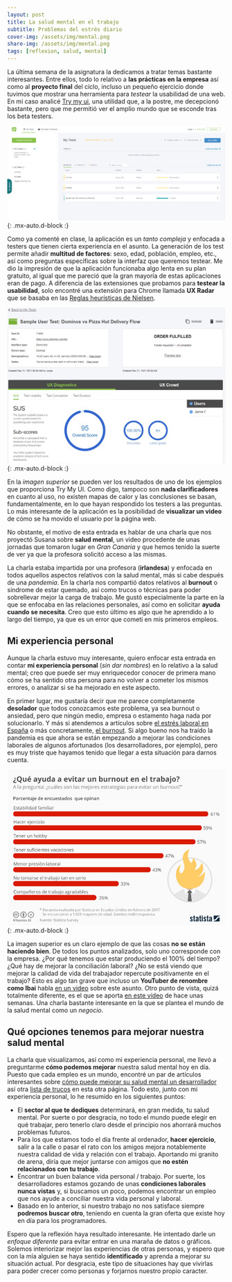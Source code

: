 ```yaml
---
layout: post
title: La salud mental en el trabajo
subtitle: Problemas del estrés diario
cover-img: /assets/img/mental.png
share-img: /assets/img/mental.png
tags: [reflexion, salud, mental]
---
```


La última semana de la asignatura la dedicamos a tratar temas bastante interesantes. Entre ellos, todo lo relativo a **las prácticas en la empresa** así como al **proyecto final** del ciclo, incluso un pequeño ejercicio donde tuvimos que mostrar una herramienta para *testear* la usabilidad de una web. En mi caso analicé [Try my ui](https://www.trymyui.com/), una utilidad que, a la postre, me decepcionó bastante, pero que me permitió ver el amplio mundo que se esconde tras los beta testers.

![Try my ui](/assets/img/tryui.PNG){: .mx-auto.d-block :}

Como ya comenté en clase, la aplicación es un *tanto compleja* y enfocada a testers que tienen cierta experiencia en el asunto. La generación de los test permite añadir **multitud de factores**: sexo, edad, población, empleo, etc., así como preguntas específicas sobre la interfaz que queremos testear. Me dio la impresión de que la aplicación funcionaba algo lenta en su plan gratuito, al igual que me pareció que la gran mayoría de estas aplicaciones eran de pago. A diferencia de las extensiones que probamos para **testear la usabilidad**, solo encontré una extensión para Chrome llamada **UX Radar** que se basaba en las [Reglas heurísticas de Nielsen](https://www.uifrommars.com/10-reglas-heuristicas-como-aplicarlas/).

![Try my ui](/assets/img/tryres.PNG){: .mx-auto.d-block :}

En la *imagen superior* se pueden ver los resultados de uno de los ejemplos que proporciona Try My UI. Como digo, tampoco son **nada clarificadores** en cuanto al uso, no existen mapas de calor y las conclusiones se basan, fundamentalmente, en lo que hayan respondido los testers a las preguntas. Lo más interesante de la aplicación es la posibilidad de **visualizar un video** de cómo se ha movido el usuario por la página web.

No obstante, el motivo de esta entrada es hablar de una charla que nos proyectó Susana sobre **salud mental**, un video procedente de unas jornadas que tomaron lugar en *Gran Canaria* y que hemos tenido la suerte de ver ya que la profesora solicitó acceso a las mismas.

La charla estaba impartida por una profesora (**irlandesa**) y enfocada en todos aquellos aspectos relativos con la salud mental, más si cabe después de una *pandemia*. En la charla nos compartió datos relativos al **burnout** o síndrome de estar quemado, así como trucos o técnicas para poder sobrellevar mejor la carga de trabajo. Me gustó especialmente la parte en la que se enfocaba en las relaciones personales, así como en solicitar **ayuda cuando se necesita**. Creo que esto último es algo que he aprendido a lo largo del tiempo, ya que es un error que cometí en mis primeros empleos.

## Mi experiencia personal

Aunque la charla estuvo muy interesante, quiero enfocar esta entrada en contar **mi experiencia personal** (*sin dar nombres*) en lo relativo a la salud mental; creo que puede ser muy enriquecedor conocer de primera mano cómo se ha sentido otra persona para no volver a cometer los mismos errores, o analizar si se ha mejorado en este aspecto.

En primer lugar, me gustaría decir que me parece completamente **desolador** que todos conozcamos este problema, ya sea burnout o ansiedad, pero que ningún medio, empresa o estamento haga nada por solucionarlo. Y más si atendemos a artículos sobre [el estrés laboral en España](https://iberoeconomia.es/internacional/sindrome-del-burnout-el-45-de-los-espanoles-sufre-estres-laboral/) o más concretamente, [el burnout](https://elpais.com/sociedad/2019/05/27/actualidad/1558956228_933147.html). Si algo bueno nos ha traído la pandemia es que ahora se están empezando a mejorar las condiciones laborales de algunos afortunados (los desarrolladores, por ejemplo), pero es muy triste que hayamos tenido que llegar a esta situación para darnos cuenta.

![Trucos para evitar el burnout](/assets/img/sts.jpeg){: .mx-auto.d-block :}

La imagen superior es un claro ejemplo de que las cosas **no se están haciendo bien**. De todos los puntos analizados, solo uno corresponde con la empresa. ¿Por qué tenemos que estar produciendo el 100% del tiempo? ¿Qué hay de mejorar la conciliación laboral? ¿No se está viendo que mejorar la calidad de vida del trabajador repercute positivamente en el trabajo? Esto es algo tan grave que incluso un **YouTuber de renombre como Ibai** habla [en un video](https://www.youtube.com/watch?v=2VIW9pxfDh0&ab_channel=Ibai) sobre este asunto. Otro punto de vista, quizá totalmente diferente, es el que se aporta [en este vídeo](https://www.youtube.com/watch?v=oeO8usdJP44&ab_channel=playz) de hace unas semanas. Una charla bastante interesante en la que se plantea el mundo de la salud mental como un *negocio*.

## Qué opciones tenemos para mejorar nuestra salud mental

La charla que visualizamos, así como mi experiencia personal, me llevó a preguntarme **cómo podemos mejorar** nuestra salud mental hoy en día. Puesto que cada empleo es un mundo, encontré un par de artículos interesantes sobre [cómo puede mejorar su salud mental un desarrollador](https://techcrunch.com/2021/11/11/5-ways-to-improve-mental-health-for-software-developers/?guccounter=1&guce_referrer=aHR0cHM6Ly93d3cuZ29vZ2xlLmNvbS8&guce_referrer_sig=AQAAABl7xg3w1p4rBDPTtSF1fPmR7LednJhAQhSuptGTntuRIteA0L1k0RRWyoN2xkVFrA5HO25A4q_yoX0mWSJHyhSIhcBYqXH8mF1wTvgRjb1HcO_7YLImuXP1p5HHe7KA7YPKlQ1CnY9_SPVRYGBfouvnCqKEl5vK9d49fBRx33Ze) así otra [lista de trucos](https://dev.to/taxdoo/6-ways-to-look-after-your-mental-health-as-a-developer-3bde) en esta otra página. Todo esto, junto con mi experiencia personal, lo he resumido en los siguientes puntos:

- El **sector al que te dediques** determinará, en gran medida, tu salud mental. Por suerte o por desgracia, no todo el mundo puede elegir en qué trabajar, pero tenerlo claro desde el principio nos ahorrará muchos problemas futuros.
- Para los que estamos todo el día frente al ordenador, **hacer ejercicio**, salir a la calle o pasar el rato con los amigos mejora notablemente nuestra calidad de vida y relación con el trabajo. Aportando mi granito de arena, diría que mejor juntarse con amigos que **no estén relacionados con tu trabajo**.
- Encontrar un buen balance vida personal / trabajo. Por suerte, los desarrolladores estamos gozando de unas **condiciones laborales nunca vistas** y, si buscamos un poco, podemos encontrar un empleo que nos ayude a conciliar nuestra vida personal y laboral.
- Basado en lo anterior, si nuestro trabajo no nos satisface siempre **podremos buscar otro**, teniendo en cuenta la gran oferta que existe hoy en día para los programadores.

Espero que la reflexión haya resultado interesante. He intentado darle un *enfoque diferente* para evitar entrar en una maraña de datos o gráficos. Solemos interiorizar mejor las experiencias de otras personas, y espero que con la mía alguien se haya sentido **identificado** y aprenda a mejorar su situación actual. Por desgracia, este tipo de situaciones hay que vivirlas para poder crecer como personas y forjarnos nuestro propio caracter.
